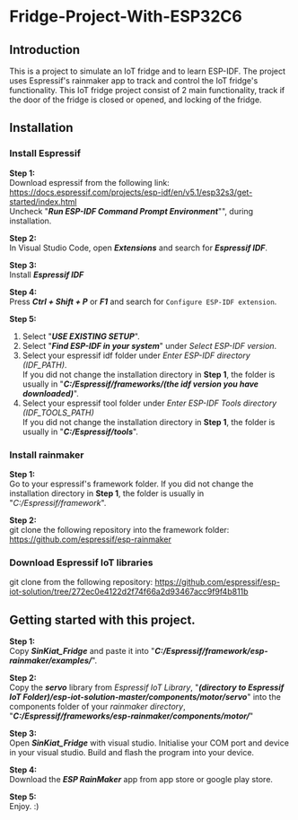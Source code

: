 # Fridge-Project-With-ESP32C6
## Introduction
This is a project to simulate an IoT fridge and to learn ESP-IDF. The project uses Espressif's rainmaker app to track and control the IoT fridge's functionality. This IoT fridge project consist of 2 main functionality, track if the door of the fridge is closed or opened, and locking of the fridge. 

## Installation
### Install Espressif
**Step 1:**\
Download espressif from the following link:
https://docs.espressif.com/projects/esp-idf/en/v5.1/esp32s3/get-started/index.html \
Uncheck "***Run ESP-IDF Command Prompt Environment***"", during installation.

**Step 2:**\
In Visual Studio Code, open ***Extensions*** and search for ***Espressif IDF***.

**Step 3:**\
Install ***Espressif IDF***

**Step 4:**\
Press ***Ctrl + Shift + P*** or ***F1*** and search for ```Configure ESP-IDF extension```.

**Step 5:**
1) Select "***USE EXISTING SETUP***".
2) Select "***Find ESP-IDF in your system***" under *Select ESP-IDF version*.
3) Select your espressif idf folder under *Enter ESP-IDF directory (IDF_PATH)*.\
If you did not change the installation directory in **Step 1**, the folder is usually in "***C:/Espressif/frameworks/(the idf version you have downloaded)***".
4) Select your espressif tool folder under *Enter ESP-IDF Tools directory (IDF_TOOLS_PATH)*\
If you did not change the installation directory in **Step 1**, the folder is usually in "***C:/Espressif/tools***".

### Install rainmaker
**Step 1:**\
Go to your espressif's framework folder. If you did not change the installation directory in **Step 1**, the folder is usually in "*C:/Espressif/framework*".

**Step 2:**\
git clone the following repository into the framework folder:
https://github.com/espressif/esp-rainmaker

### Download Espressif IoT libraries
git clone from the following repository:
https://github.com/espressif/esp-iot-solution/tree/272ec0e4122d2f74f66a2d93467acc9f9f4b811b 

## Getting started with this project.
**Step 1:**\
Copy ***SinKiat_Fridge*** and paste it into "***C:/Espressif/framework/esp-rainmaker/examples/***".

**Step 2:**\
Copy the ***servo*** library from *Espressif IoT Library*, "***(directory to Espressif IoT Folder)/esp-iot-solution-master/components/motor/servo***" into the components folder of your *rainmaker directory*, "***C:/Espressif/frameworks/esp-rainmaker/components/motor/***"

**Step 3:**\
Open ***SinKiat_Fridge*** with visual studio. Initialise your COM port and device in your visual studio. Build and flash the program into your device.

**Step 4:**\
Download the ***ESP RainMaker*** app from app store or google play store.

**Step 5:**\
Enjoy. :)